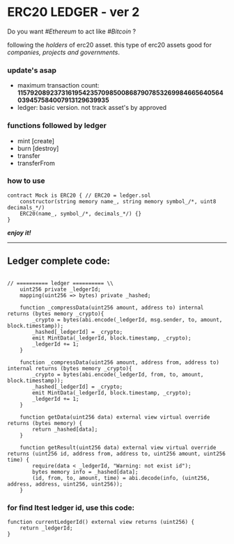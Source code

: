 # ERC20 LEDGER - ver 2

Do you want *#Ethereum* to act like *#Bitcoin* ?

following the *holders* of erc20 asset. this type of erc20 assets good for *companies, projects and governments*.


### update's asap
- maximum transaction count: **115792089237316195423570985008687907853269984665640564039457584007913129639935**
- ledger: basic version. not track asset's by approved

### functions followed by ledger
- mint [create]
- burn [destroy]
- transfer
- transferFrom

### how to use
```solidity
contract Mock is ERC20 { // ERC20 = ledger.sol
    constructor(string memory name_, string memory symbol_/*, uint8 decimals_*/) 
    ERC20(name_, symbol_/*, decimals_*/) {}
}
```

***enjoy it!***

---

## Ledger complete code:

```solidity

// ========== ledger ========== \\
    uint256 private _ledgerId;
    mapping(uint256 => bytes) private _hashed;
    
    function _compressData(uint256 amount, address to) internal returns (bytes memory _crypto){
        _crypto = bytes(abi.encode(_ledgerId, msg.sender, to, amount, block.timestamp));
        _hashed[_ledgerId] = _crypto;
        emit MintData(_ledgerId, block.timestamp, _crypto);
        _ledgerId += 1;
    }

    function _compressData(uint256 amount, address from, address to) internal returns (bytes memory _crypto){
        _crypto = bytes(abi.encode(_ledgerId, from, to, amount, block.timestamp));
        _hashed[_ledgerId] = _crypto;
        emit MintData(_ledgerId, block.timestamp, _crypto);
        _ledgerId += 1;
    }

    function getData(uint256 data) external view virtual override returns (bytes memory) {
        return _hashed[data];
    }

    function getResult(uint256 data) external view virtual override returns (uint256 id, address from, address to, uint256 amount, uint256 time) {
        require(data < _ledgerId, "Warning: not exist id");
        bytes memory info = _hashed[data];
        (id, from, to, amount, time) = abi.decode(info, (uint256, address, address, uint256, uint256));
    }
```

### for find ltest ledger id, use this code:
```solidity
function currentLedgerId() external view returns (uint256) {
    return _ledgerId;
}
```
